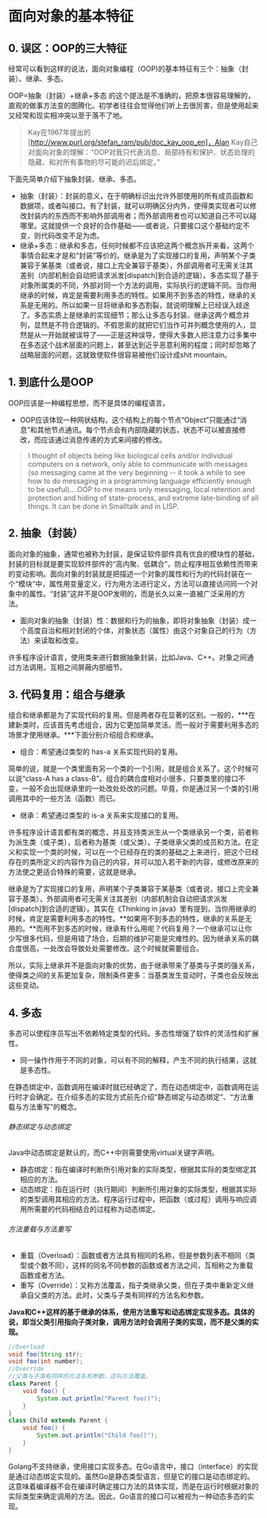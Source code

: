 ﻿# 面向对象的基本特征

## 0. 误区：OOP的三大特征

经常可以看到这样的说法，面向对象编程（OOP)的基本特征有三个：抽象（封装）、继承、多态。

OOP=抽象（封装）+继承+多态 的这个提法是不准确的，把原本很容易理解的，直观的做事方法变的图腾化。初学者往往会觉得他们听上去很厉害，但是使用起来又经常和现实相冲突以至于落不了地。

> Kay在1967年提出的[http://www.purl.org/stefan_ram/pub/doc_kay_oop_en]，Alan
Kay自己对面向对象的理解：“OOP对我只代表消息、局部持有和保护、状态处理的隐藏、和对所有事物的尽可能的迟后绑定。”

下面先简单介绍下抽象封装、继承、多态。

* 抽象（封装）：封装的意义，在于明确标识出允许外部使用的所有成员函数和数据项，或者叫接口。有了封装，就可以明确区分内外，使得类实现者可以修改封装内的东西而不影响外部调用者；而外部调用者也可以知道自己不可以碰哪里。这就提供一个良好的合作基础——或者说，只要接口这个基础约定不变，则代码改变不足为虑。
* 继承+多态：继承和多态，任何时候都不应该把这两个概念拆开来看，这两个事情合起来才是和“封装”等价的。继承是为了实现接口的复用，声明某个子类兼容于某基类（或者说，接口上完全兼容于基类），外部调用者可无需关注其差别（内部机制会自动把请求派发[dispatch]到合适的逻辑）。多态实现了基于对象所属类的不同，外部对同一个方法的调用，实际执行的逻辑不同。当你用继承的时候，肯定是需要利用多态的特性。如果用不到多态的特性，继承的关系是无用的。所以如果一旦将继承和多态割裂，就说明理解上已经误入歧途了。多态实质上是继承的实现细节；那么让多态与封装、继承这两个概念并列，显然是不符合逻辑的。不假思索的就把它们当作可并列概念使用的人，显然是从一开始就被误导了——正是这种误导，使得大多数人把注意力过多集中在多态这个战术层面的问题上，甚至达到近乎恶意利用的程度；同时却忽略了战略层面的问题，这就致使软件很容易被他们设计成shit mountain。

## 1. 到底什么是OOP

OOP应该是一种编程思想，而不是具体的编程语言。

* OOP应该体现一种网状结构，这个结构上的每个节点“Object”只能通过“消息”和其他节点通讯。每个节点会有内部隐藏的状态，状态不可以被直接修改，而应该通过消息传递的方式来间接的修改。

> I thought of objects being like biological cells and/or individual computers on a network, only able to communicate with messages (so messaging came at the very beginning -- it took a while to see how to do messaging in a programming language efficiently enough to be useful)....OOP to me means only messaging, local retention and protection and hiding of state-process, and extreme late-binding of all things. It can be done in Smalltalk and in LISP.

## 2. 抽象（封装）

面向对象的抽象，通常也被称为封装，是保证软件部件具有优良的模块性的基础，封装的目标就是要实现软件部件的“高内聚、低耦合”，防止程序相互依赖性而带来的变动影响。面向对象的封装就是把描述一个对象的属性和行为的代码封装在一个“模块”中，属性用变量定义，行为用方法进行定义，方法可以直接访问同一个对象中的属性。“封装”这并不是OOP发明的，而是长久以来一直被广泛采用的方法。

* 面向对象的抽象（封装）性：数据和行为的抽象，即将对象抽象（封装）成一个高度自治和相对封闭的个体，对象状态（属性）由这个对象自己的行为（方法）来读取和改变。

许多程序设计语言，使用类来进行数据抽象封装，比如Java、C++。对象之间通过方法调用，互相之间屏蔽内部细节。

## 3. 代码复用：组合与继承

组合和继承都是为了实现代码的复用。但是两者存在显著的区别。一般的，***在建新类时，应该首先考虑组合，因为它更加简单灵活。而一般对于需要利用多态的场景才使用继承。***下面分别介绍组合和继承。

* 组合：希望通过类型的 has-a 关系实现代码的复用。

简单的说，就是一个类里面有另一个类的一个引用，就是组合关系了。这个时候可以说“class-A has a class-B”。组合的耦合度相对小很多，只要类里的接口不变，一般不会出现继承里的一处改处处改的问题。毕竟，你是通过另一个类的引用调用其中的一些方法（函数）而已。

* 继承：希望通过类型的 is-a 关系来实现接口的复用。

许多程序设计语言都有类的概念，并且支持类派生从一个类继承另一个类，前者称为派生类（或子类），后者称为基类（或父类）。子类继承父类的成员和方法。在定义和实现一个类的时候，可以在一个已经存在的类的基础之上来进行，把这个已经存在的类所定义的内容作为自己的内容，并可以加入若干新的内容，或修改原来的方法使之更适合特殊的需要，这就是继承。

继承是为了实现接口的复用，声明某个子类兼容于某基类（或者说，接口上完全兼容于基类），外部调用者可无需关注其差别（内部机制会自动把请求派发[dispatch]到合适的逻辑）。其实在《Thinking in java》里有提到，当你用继承的时候，肯定是需要利用多态的特性。**如果用不到多态的特性，继承的关系是无用的。**而用不到多态的时候，继承有什么用呢？代码复用？一个继承可以让你少写很多代码，但是用错了场合，后期的维护可能是灾难性的。因为继承关系的耦合度很高，一处改会导致处处需要修改。这个时候就需要组合。

所以，实际上继承并不是面向对象的优势，由于继承带来了基类与子类的强关系，使得类之间的关系更加复杂，限制条件更多：当基类发生变动时，子类也会反映出这些变动。

## 4. 多态

多态可以使程序员写出不依赖特定类型的代码。多态性增强了软件的灵活性和扩展性。

* 同一操作作用于不同的对象，可以有不同的解释，产生不同的执行结果，这就是多态性。

在静态绑定中，函数调用在编译时就已经确定了，而在动态绑定中，函数调用在运行时才会确定。在介绍多态的实现方式前先介绍“静态绑定与动态绑定”、“方法重载与方法重写”的概念。

###### 静态绑定与动态绑定

Java中动态绑定是默认的，而C++中则需要使用virtual关键字声明。

* 静态绑定：指在编译时判断所引用对象的实际类型，根据其实际的类型绑定其相应的方法。
* 动态绑定：指在运行时（执行期间）判断所引用对象的实际类型，根据其实际的类型调用其相应的方法。程序运行过程中，把函数（或过程）调用与响应调用所需要的代码相结合的过程称为动态绑定。

###### 方法重载与方法重写

* 重载（Overload）：函数或者方法具有相同的名称，但是参数列表不相同（类型或个数不同），这样的同名不同参数的函数或者方法之间，互相称之为重载函数或者方法。
* 重写（Override）：又称方法覆盖，指子类继承父类，但在子类中重新定义继承自父类的方法。此时，父类与子类有同样的方法名和参数。

**Java和C++这样的基于继承的体系，使用方法重写和动态绑定实现多态。具体的说，即当父类引用指向子类对象，调用方法时会调用子类的实现，而不是父类的实现。**

```Java
//Overload
void foo(String str);
void foo(int number);
//Override
//父类与子类有同样的方法名和参数，这叫方法覆盖。
class Parent {
    void foo() {
        System.out.println("Parent foo()");
    }
}
class Child extends Parent {
    void foo() {
        System.out.println("Child foo()");
    }
}
```

Golang不支持继承，使用接口实现多态。在Go语言中，接口（interface）的实现是通过动态绑定实现的。虽然Go是静态类型语言，但是它的接口是动态绑定的。这意味着编译器不会在编译时确定接口方法的具体实现，而是在运行时根据对象的实际类型来确定调用的方法。因此，Go语言的接口可以被视为一种动态多态的实现。
